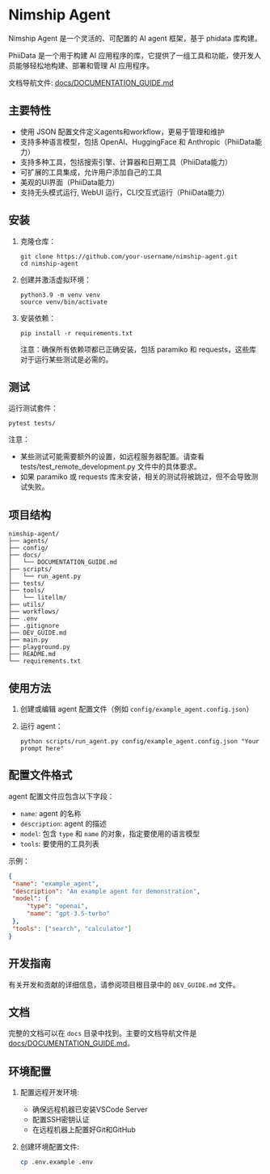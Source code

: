# Nimship Agent

Nimship Agent 是一个灵活的、可配置的 AI agent 框架，基于 phidata 库构建。

PhiiData 是一个用于构建 AI 应用程序的库，它提供了一组工具和功能，使开发人员能够轻松地构建、部署和管理 AI 应用程序。

文档导航文件: [docs/DOCUMENTATION_GUIDE.md](docs/DOCUMENTATION_GUIDE.md)

## 主要特性

- 使用 JSON 配置文件定义agents和workflow，更易于管理和维护
- 支持多种语言模型，包括 OpenAI、HuggingFace 和 Anthropic（PhiiData能力）
- 支持多种工具，包括搜索引擎、计算器和日期工具（PhiiData能力）
- 可扩展的工具集成，允许用户添加自己的工具
- 美观的UI界面（PhiiData能力）
- 支持无头模式运行, WebUI 运行，CLI交互式运行（PhiiData能力）

## 安装

1. 克隆仓库：
   ```
   git clone https://github.com/your-username/nimship-agent.git
   cd nimship-agent
   ```

2. 创建并激活虚拟环境：
   ```
   python3.9 -m venv venv
   source venv/bin/activate
   ```

3. 安装依赖：
   ```
   pip install -r requirements.txt
   ```

   注意：确保所有依赖项都已正确安装，包括 paramiko 和 requests，这些库对于运行某些测试是必需的。

## 测试

运行测试套件：

```
pytest tests/
```

注意：
- 某些测试可能需要额外的设置，如远程服务器配置。请查看 tests/test_remote_development.py 文件中的具体要求。
- 如果 paramiko 或 requests 库未安装，相关的测试将被跳过，但不会导致测试失败。

## 项目结构

```
nimship-agent/
├── agents/
├── config/
├── docs/
│   └── DOCUMENTATION_GUIDE.md
├── scripts/
│   └── run_agent.py
├── tests/
├── tools/
│   └── litellm/
├── utils/
├── workflows/
├── .env
├── .gitignore
├── DEV_GUIDE.md
├── main.py
├── playground.py
├── README.md
└── requirements.txt
```

## 使用方法

1. 创建或编辑 agent 配置文件（例如 `config/example_agent.config.json`）

2. 运行 agent：
   ```
   python scripts/run_agent.py config/example_agent.config.json "Your prompt here"
   ```

## 配置文件格式

agent 配置文件应包含以下字段：

- `name`: agent 的名称
- `description`: agent 的描述
- `model`: 包含 `type` 和 `name` 的对象，指定要使用的语言模型
- `tools`: 要使用的工具列表

示例：

```json
{
 "name": "example_agent",
 "description": "An example agent for demonstration",
 "model": {
     "type": "openai",
     "name": "gpt-3.5-turbo"
 },
 "tools": ["search", "calculator"]
}
```

## 开发指南

有关开发和贡献的详细信息，请参阅项目根目录中的 `DEV_GUIDE.md` 文件。

## 文档

完整的文档可以在 `docs` 目录中找到。主要的文档导航文件是 [docs/DOCUMENTATION_GUIDE.md](docs/DOCUMENTATION_GUIDE.md)。

## 环境配置

1. 配置远程开发环境:
   - 确保远程机器已安装VSCode Server
   - 配置SSH密钥认证
   - 在远程机器上配置好Git和GitHub

2. 创建环境配置文件:
   ```bash
   cp .env.example .env

